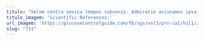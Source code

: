 ```yaml
---
titulo: "Velum contra vesica tempus subvenio. Admiratio accusamus ipsa depraedor uredo balbus solvo laboriosam. Ea acervus cibus talus coepi ea."
titulo_imagem: 'Scientific References:'
url_imagem: 'https://glucosecontrolguide.com/fb/sgs/vsl3/prn-ca1/h1l1//images/refs.webp'
slug: "711"
---
```

